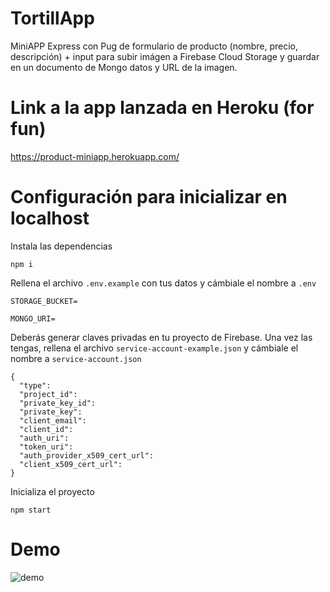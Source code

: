# TortillApp

MiniAPP Express con Pug de formulario de producto (nombre, precio, descripción) + input para subir imágen a Firebase Cloud Storage y guardar en un documento de Mongo datos y URL de la imagen.

# Link a la app lanzada en Heroku (for fun)

https://product-miniapp.herokuapp.com/

# Configuración para inicializar en localhost
Instala las dependencias
```
npm i
```
Rellena el archivo `.env.example` con tus datos y cámbiale el nombre a `.env`
```
STORAGE_BUCKET=

MONGO_URI=
```
Deberás generar claves privadas en tu proyecto de Firebase. Una vez las tengas, rellena el archivo `service-account-example.json` y cámbiale el nombre a `service-account.json`
```
{
  "type": 
  "project_id": 
  "private_key_id":
  "private_key":
  "client_email": 
  "client_id": 
  "auth_uri": 
  "token_uri": 
  "auth_provider_x509_cert_url": 
  "client_x509_cert_url": 
}
```
Inicializa el proyecto
```
npm start 
```
# Demo
![demo](https://user-images.githubusercontent.com/98749703/165025249-898685a3-b85a-4da3-aa03-237ed3d6481d.gif)

